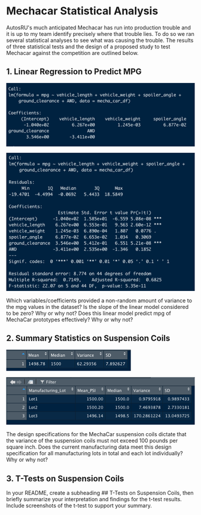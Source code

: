 # Mechacar Statistical Analysis

AutosRU's much anticipated Mechacar has run into production trouble and it is up to my team identify precisely where that trouble lies. To do so we ran several statistical analyses to see what was causing the trouble. The results of three statistical tests and the design of a proposed study to test Mechacar against the competition are outlined below.

## 1. Linear Regression to Predict MPG

![d1 linear regression](https://github.com/LiShanDa2021/mechacar_statistical_analysis/blob/main/d1_linear_reg.png?raw=true)

![d1 summary](https://github.com/LiShanDa2021/mechacar_statistical_analysis/blob/main/d1_summary.png?raw=true)

Which variables/coefficients provided a non-random amount of variance to the mpg values in the dataset?
Is the slope of the linear model considered to be zero? Why or why not?
Does this linear model predict mpg of MechaCar prototypes effectively? Why or why not?


## 2. Summary Statistics on Suspension Coils

![d2 total summary](https://github.com/LiShanDa2021/mechacar_statistical_analysis/blob/main/d2_total_summary.png?raw=true)

![d2 lot summary](https://github.com/LiShanDa2021/mechacar_statistical_analysis/blob/main/d2_lot_summary.png?raw=true)

The design specifications for the MechaCar suspension coils dictate that the variance of the suspension coils must not exceed 100 pounds per square inch. Does the current manufacturing data meet this design specification for all manufacturing lots in total and each lot individually? Why or why not?

## 3. T-Tests on Suspension Coils


In your README, create a subheading ## T-Tests on Suspension Coils, then briefly summarize your interpretation and findings for the t-test results. Include screenshots of the t-test to support your summary.

